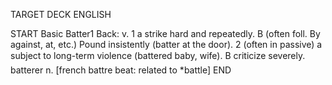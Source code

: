 TARGET DECK
ENGLISH

START
Basic
Batter1
Back: v. 1 a strike hard and repeatedly. B (often foll. By against, at, etc.) Pound insistently (batter at the door). 2 (often in passive) a subject to long-term violence (battered baby, wife). B criticize severely.  batterer n. [french battre beat: related to *battle]
END

